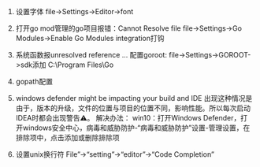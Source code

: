 1. 设置字体
file->Settings->Editor->font

2. 打开go mod管理的go项目报错：Cannot Resolve file
file->Settings->Go Modules->Enable Go Modules integration打钩

3. 系统函数报unresolved reference ...
配置goroot:
file->Settings->GOROOT->sdk添加 C:\Program Files\Go

4. gopath配置

5. windows defender might be impacting your build and IDE
出现这种情况是由于，版本的升级，文件的位置与项目的位置不同，影响性能。所以每次启动IDEA时都会出现警告⚠。
解决办法：
win10：打开Windows Defender，打开windows安全中心，病毒和威胁防护-“病毒和威胁防护”设置-管理设置，在排除项中，点击添加或删除排除项

6. 设置unix换行符
File”->“setting”->“editor”->“Code Completion”



